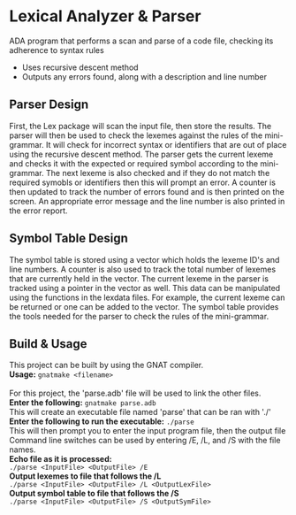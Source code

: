 # Lexical Analyzer & Parser
ADA program that performs a scan and parse of a code file, checking its adherence to syntax rules<br/>
- Uses recursive descent method
- Outputs any errors found, along with a description and line number
## Parser Design
First, the Lex package will scan the input file, then store the results.
The parser will then be used to check the lexemes against the rules of the mini-grammar.
It will check for incorrect syntax or identifiers that are out of place using the
recursive descent method. The parser gets the current lexeme and checks it with the
expected or required symbol according to the mini-grammar. The next lexeme is also
checked and if they do not match the required symobls or identifiers then this will prompt
an error. A counter is then updated to track the number of errors found and is then
printed on the screen. An appropriate error message and the line number is also printed in
the error report.
## Symbol Table Design
The symbol table is stored using a vector which holds the lexeme ID's and line numbers.
A counter is also used to track the total number of lexemes that are currently held in
the vector. The current lexeme in the parser is tracked using a pointer in the vector
as well. This data can be manipulated using the functions in the lexdata files.
For example, the current lexeme can be returned or one can be added to the vector.
The symbol table provides the tools needed for the parser to check the rules of the
mini-grammar.
## Build & Usage
This project can be built by using the GNAT compiler.<br>
**Usage:**
```gnatmake <filename>```<br>
 <br>
For this project, the 'parse.adb' file will be used to link the other files.<br>
**Enter the following:**
```gnatmake parse.adb```<br>
This will create an executable file named 'parse' that can be ran with './'<br>
**Enter the following to run the executable:**
```./parse```<br>
This will then prompt you to enter the input program file, then the output file
<br>
Command line switches can be used by entering /E, /L, and /S with the file names.<br>
**Echo file as it is processed:**<br>
```./parse <InputFile> <OutputFile> /E```<br>
**Output lexemes to file that follows the /L**<br>
```./parse <InputFile> <OutputFile> /L <OutputLexFile>```<br>
**Output symbol table to file that follows the /S**<br>
```./parse <InputFile> <OutputFile> /S <OutputSymFile>```<br>
